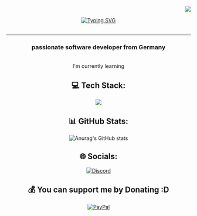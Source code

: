 
<img align="right" src="https://visitor-badge.laobi.icu/badge?page_id=Migoxx.visitor-badge" > <br>
<div align="center">  
<a href="https://git.io/typing-svg"><img src="https://readme-typing-svg.demolab.com?font=Sour+Gummy&weight=200&size=30&letterSpacing=&duration=3000&pause=400&color=bd93f9&background=71FF4E00&center=true&vCenter=true&width=435&lines=Hello+World !;I'm+Alex+Szyszkowski;Software+Engineer;Open+Source+Enthusiast;Lover+of+Aesthetic+Design" alt="Typing SVG" /></a>
<div/> 


<br>
<hr>
<h3>passionate software developer from Germany</h3> <br>
I'm currently learning


## 💻 Tech Stack:
<p align="center">
  <a href="https://skillicons.dev">
    <img src="https://skillicons.dev/icons?i=html,css,cs,js,arduino" / >
  </a>
</p>

## 📊 GitHub Stats:  	  
![Anurag's GitHub stats](https://github-readme-stats.vercel.app/api?username=Migoxx&rank_icon=github&show_icons=true&theme=react)



## 🌐 Socials:
[![Discord](https://img.shields.io/badge/Discord-%237289DA.svg?style=for-the-badge&logo=discord&logoColor=white)](https://discord.gg/discord.com/users/321678458843430933) 


## 💰 You can support me by Donating :D
[![PayPal](https://img.shields.io/badge/PayPal-00457C?style=for-the-badge&logo=paypal&logoColor=white)](https://paypal.me/AlexSzysz) 

  






